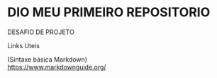 # DIO MEU PRIMEIRO REPOSITORIO
DESAFIO DE PROJETO

Links Uteis

(Sintaxe básica Markdown)                       
https://www.markdownguide.org/
